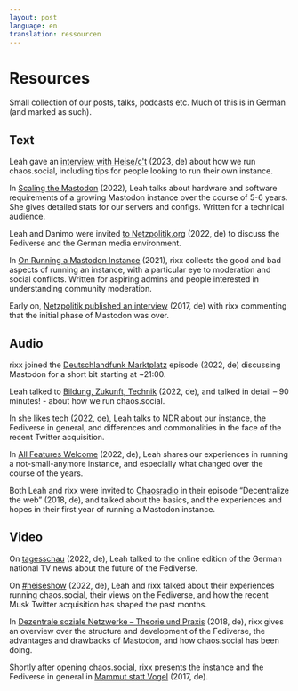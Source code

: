 ```yaml
---
layout: post
language: en
translation: ressourcen
---
```

# Resources

Small collection of our posts, talks, podcasts etc. Much of this is in German (and marked as such).

## Text

Leah gave an [interview with
Heise/c't](https://www.heise.de/hintergrund/Mastodon-Instanz-chaos-social-Admin-Leah-Oswald-berichtet-ueber-ihre-Erfahrungen-7468272.html)
(2023, de) about how we run chaos.social, including tips for people looking to run their own instance.

In [Scaling the Mastodon](https://leah.is/posts/scaling-the-mastodon/) (2022), Leah talks about hardware and software
requirements of a growing Mastodon instance over the course of 5-6 years. She gives detailed stats for our servers and
configs. Written for a technical audience.

Leah and Danimo were invited [to
Netzpolitik.org](https://netzpolitik.org/2022/neues-aus-dem-fernsehrat-86-stimmen-aus-dem-fediverse/) (2022, de) to
discuss the Fediverse and the German media environment.

In [On Running a Mastodon Instance](https://rixx.de/blog/on-running-a-mastodon-instance/) (2021), rixx collects the good
and bad aspects of running an instance, with a particular eye to moderation and social conflicts. Written for aspiring
admins and people interested in understanding community moderation.

Early on, [Netzpolitik published an interview](https://netzpolitik.org/2017/interview-die-anfangsphase-des-alternativen-sozialen-netzwerks-mastodon-ist-vorueber/) (2017, de) with rixx commenting that the initial phase of Mastodon was over.

## Audio

rixx joined the [Deutschlandfunk
Marktplatz](https://www.deutschlandfunk.de/marktplatz-29-12-2022-alternativen-zu-twitter-tiktok-facebook-und-co-dlf-b9ae9ddc-100.html)
episode (2022, de) discussing Mastodon for a short bit starting at ~21:00.

Leah talked to [Bildung, Zukunft,
Technik](https://bildung-zukunft-technik.de/2022/12/16/bzt098-moderation-einer-mastodon-instanz/) (2022, de), and
talked in detail – 90 minutes! - about how we run chaos.social.

In [she likes
tech](https://www.ardaudiothek.de/episode/she-likes-tech-der-podcast-ueber-technologie/troeoet-statt-tweet-mit-leah-oswald/ndr/12114311/)
(2022, de), Leah talks to NDR about our instance, the Fediverse in general, and differences and commonalities in the
face of the recent Twitter acquisition.

In [All Features Welcome](https://features-welcome.de/?podcast=all-features-welcome-009-mastodon) (2022, de), Leah
shares our experiences in running a not-small-anymore instance, and especially what changed over the course of the
years.

Both Leah and rixx were invited to [Chaosradio](https://chaosradio.de/cr249-decentralizetheweb) in their episode
“Decentralize the web” (2018, de), and talked about the basics, and the experiences and hopes in their first year of running
a Mastodon instance.

## Video

On [tagesschau](https://www.youtube.com/watch?v=Vn3trbEbQ8Y&t=180s) (2022, de), Leah talked to the online edition of the
German national TV news about the future of the Fediverse.

On [#heiseshow](https://www.youtube.com/watch?v=GfxFqJCTwuo) (2022, de), Leah and rixx talked about their experiences
running chaos.social, their views on the Fediverse, and how the recent Musk Twitter acquisition has shaped the past
months.

In [Dezentrale soziale Netzwerke – Theorie und
Praxis](https://media.ccc.de/v/gpn18-175-dezentrale-soziale-netzwerke-theorie-und-praxis) (2018, de), rixx gives an
overview over the structure and development of the Fediverse, the advantages and drawbacks of Mastodon, and how
chaos.social has been doing.

Shortly after opening chaos.social, rixx presents the instance and the Fediverse in general in [Mammut statt
Vogel](https://media.ccc.de/v/gpn17-8575-mammut_statt_vogel) (2017, de).
